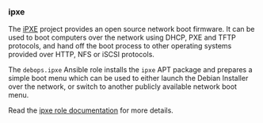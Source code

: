 ### ipxe

The [iPXE](https://ipxe.org/) project provides an open source network
boot firmware. It can be used to boot computers over the network using
DHCP, PXE and TFTP protocols, and hand off the boot process to other
operating systems provided over HTTP, NFS or iSCSI protocols.

The `debops.ipxe` Ansible role installs the `ipxe` APT package and
prepares a simple boot menu which can be used to either launch the
Debian Installer over the network, or switch to another publicly
available network boot menu.

Read the [ipxe role documentation](https://docs.debops.org/en/master/ansible/roles/ipxe/) for more details.
